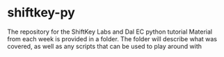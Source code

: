 # shiftkey-py
The repository for the ShiftKey Labs and Dal EC python tutorial
Material from each week is provided in a folder. The folder will describe what was covered, as well as any scripts that can be used to play around with
